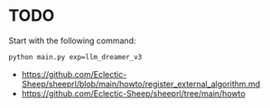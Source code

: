 # TODO

Start with the following command:

```BASH
python main.py exp=llm_dreamer_v3
```

- https://github.com/Eclectic-Sheep/sheeprl/blob/main/howto/register_external_algorithm.md
- https://github.com/Eclectic-Sheep/sheeprl/tree/main/howto
